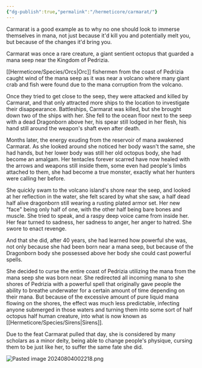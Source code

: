 ```yaml
---
{"dg-publish":true,"permalink":"/hermeticore/carmarat/"}
---
```


Carmarat is a good example as to why no one should look to immerse themselves in mana, not just because it'd kill you and potentially melt you, but because of the changes it'd bring you.

Carmarat was once a rare creature, a giant sentient octopus that guarded a mana seep near the Kingdom of Pedrizia. 

[[Hermeticore/Species/Orcs\|Orc]] fishermen from the coast of Pedrizia caught wind of the mana seep as it was near a volcano where many giant crab and fish were found due to the mana corruption from the volcano.

Once they tried to get close to the seep, they were attacked and killed by Carmarat, and that only attracted more ships to the location to investigate their disappearance. Battleships, Carmarat was killed, but she brought down two of the ships with her. She fell to the ocean floor next to the seep with a dead Dragonborn above her, his spear still lodged in her flesh, his hand still around the weapon's shaft even after death.

Months later, the energy exuding from the reservoir of mana awakened Carmarat. As she looked around she noticed her body wasn't the same, she had hands, but her lower body was still her old octopus body, she had become an amalgam. Her tentacles forever scarred have now healed with the arrows and weapons still inside them, some even had people's limbs attached to them, she had become a true monster, exactly what her hunters were calling her before.

She quickly swam to the volcano island's shore near the seep, and looked at her reflection in the water, she felt scared by what she saw, a half dead half alive dragonborn still wearing a rusting plated armor set. Her new "face" being only half of one, with the other half being bare bones and muscle. She tried to speak, and a raspy deep voice came from inside her. Her fear turned to sadness, her sadness to anger, her anger to hatred. She swore to enact revenge.

And that she did, after 40 years, she had learned how powerful she was, not only because she had been born near a mana seep, but because of the Dragonborn body she possessed above her body she could cast powerful spells.

She decided to curse the entire coast of Pedrizia utilizing the mana from the mana seep she was born near. She redirected all incoming mana to she shores of Pedrizia with a powerful spell that originally gave people the ability to breathe underwater for a certain amount of time depending on their mana. But because of the excessive amount of pure liquid mana flowing on the shores, the effect was much less predictable, infecting anyone submerged in those waters and turning them into some sort of half octopus half human creature, into what is now known as [[Hermeticore/Species/Sirens\|Sirens]].

Due to the feat Carmarat pulled that day, she is considered by many scholars as a minor deity, being able to change people's physique, cursing them to be just like her, to suffer the same fate she did.

![Pasted image 20240804002218.png](/img/user/images/Pasted%20image%2020240804002218.png)